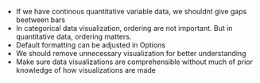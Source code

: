 - If we have continous quantitative variable data, we shouldnt give gaps beetween bars
- In categorical data visualization, ordering  are not important. But in quantitative data, ordering matters.
- Default formatting can be adjusted in Options
- We should remove unnecessary visualization for better understanding
- Make sure data visualizations are comprehensible without much of prior knowledge of how visualizations are made